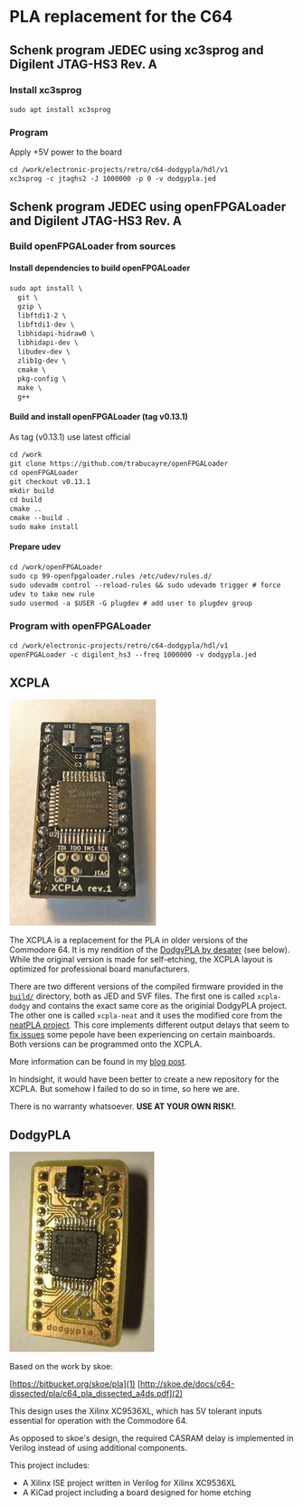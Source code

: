 # PLA replacement for the C64

## Schenk program JEDEC using xc3sprog and Digilent JTAG-HS3 Rev. A

### Install xc3sprog

```
sudo apt install xc3sprog
```

### Program
Apply +5V power to the board

```
cd /work/electronic-projects/retro/c64-dodgypla/hdl/v1
xc3sprog -c jtaghs2 -J 1000000 -p 0 -v dodgypla.jed
```


## Schenk program JEDEC using openFPGALoader and Digilent JTAG-HS3 Rev. A

### Build openFPGALoader from sources
#### Install dependencies to build openFPGALoader
```
sudo apt install \
  git \
  gzip \
  libftdi1-2 \
  libftdi1-dev \
  libhidapi-hidraw0 \
  libhidapi-dev \
  libudev-dev \
  zlib1g-dev \
  cmake \
  pkg-config \
  make \
  g++
```

#### Build and install openFPGALoader (tag v0.13.1)
As tag (v0.13.1) use latest official
```
cd /work
git clone https://github.com/trabucayre/openFPGALoader
cd openFPGALoader
git checkout v0.13.1
mkdir build
cd build
cmake ..
cmake --build .
sudo make install
```

#### Prepare udev
```
cd /work/openFPGALoader
sudo cp 99-openfpgaloader.rules /etc/udev/rules.d/
sudo udevadm control --reload-rules && sudo udevadm trigger # force udev to take new rule
sudo usermod -a $USER -G plugdev # add user to plugdev group
```

### Program with openFPGALoader
```
cd /work/electronic-projects/retro/c64-dodgypla/hdl/v1
openFPGALoader -c digilent_hs3 --freq 1000000 -v dodgypla.jed
```


## XCPLA
![XCPLA picture](xcpla_shot.jpg)

The XCPLA is a replacement for the PLA in older versions of the Commodore 64. It is my rendition of the [DodgyPLA by desater](https://github.com/desaster/c64-dodgypla) (see below). While the original version is made for self-etching, the XCPLA layout is optimized for professional board manufacturers.

There are two different versions of the compiled firmware provided in the [`build/`](./build/) directory, both as JED and SVF files. The first one is called `xcpla-dodgy` and contains the exact same core as the originial DodgyPLA project. The other one is called `xcpla-neat` and it uses the modified core from the [neatPLA project][3]. This core implements different output delays that seem to [fix issues][4] some pepole have been experiencing on certain mainboards. Both versions can be programmed onto the XCPLA.

More information can be found in my [blog post](https://www.hackup.net/2019/05/the-xcpla-yet-another-pla-replacement/).

In hindsight, it would have been better to create a new repository for the XCPLA. But somehow I failed to do so in time, so here we are.

There is no warranty whatsoever. **USE AT YOUR OWN RISK!**.

## DodgyPLA
![DodgyPLA picture](dodgypla_shot.jpg)

Based on the work by skoe:

[https://bitbucket.org/skoe/pla](1)
[http://skoe.de/docs/c64-dissected/pla/c64_pla_dissected_a4ds.pdf](2)

This design uses the Xilinx XC9536XL, which has 5V tolerant inputs essential
for operation with the Commodore 64.

As opposed to skoe's design, the required CASRAM delay is implemented in
Verilog instead of using additional components.

This project includes:

* A Xilinx ISE project written in Verilog for Xilinx XC9536XL
* A KiCad project including a board designed for home etching

[3]: https://github.com/1c3d1v3r/neatPLA
[4]: https://github.com/desaster/c64-dodgypla/issues/4
